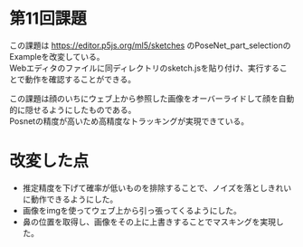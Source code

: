 # 第11回課題
この課題は https://editor.p5js.org/ml5/sketches のPoseNet_part_selectionのExampleを改変している。  
Webエディタのファイルに同ディレクトリのsketch.jsを貼り付け、実行することで動作を確認することができる。  

この課題は顔のいちにウェブ上から参照した画像をオーバーライドして顔を自動的に隠せるようにしたものである。  
Posnetの精度が高いため高精度なトラッキングが実現できている。  

# 改変した点 
- 推定精度を下げて確率が低いものを排除することで、ノイズを落としきれいに動作できるようにした。
- 画像をimgを使ってウェブ上から引っ張ってくるようにした。
- 鼻の位置を取得し、画像をその上に上書きすることでマスキングを実現した。